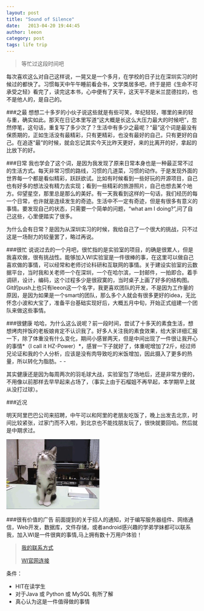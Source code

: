 ```yaml
---
layout: post
title: "Sound of Silence"
date:   2013-04-20 19:44:45
author: leeon
category: post
tags: life trip
---
```


> 等忙过这段时间吧

每次喜欢这么对自己这样说，一晃又是一个多月，在学校的日子比在深圳实习的时候过的都快了。习惯每天中午午睡前看会书，文学类居多吧，终于是把《生命不可承受之轻》看完了，读完这本书，心中便有了天平，这天平不是米兰昆德拉的，也不是他人的，是自己的。
<!-- break -->
###之最
想想二十多岁的小伙子说这些就是有些可笑，年纪轻轻，哪里的来的轻与重，确实如此。那天在日记本里写道“这大概是长这么大压力最大的时候吧”，忽然停笔，这句话，重复写了多少次了？生活中有多少之最呢？“最”这个词是最没有保质期的，正如生活没有最精彩，只有更精彩，也没有最好的自己，只有更好的自己。在追逐“最”的时候，就会忘记其实今天比昨天更好，来的比离开的好，拿起的比放下的好。

###日常
我也学会了这个词，是因为我发现了原来日常本身也是一种最正常不过的生活方式。每天非常习惯的路线，习惯的几道菜，习惯的动作。于是发现外面的世界每一个都是看似精彩，跃跃欲试。比如有时候看到一些好玩的开源项目，自己也有好多的想法没有精力去实现；看到一些精彩的旅游照片，自己也想去某个地方。仰望星空，那里总是那么的美好。有一天我看到这样的一句话，我们经历的每一个日常，也许就是连续发生的奇迹。生活中不一定有奇迹，但是有很多有意义的事情。要发现自己的状态，只需要一个简单的问题，“what am I doing?”,问了自己这些，心里便踏实了很多。

为什么会有日常？是因为从深圳实习的时候，我给自己了一个很大的挑战，只不过这是一场耐力的较量罢了，略过再说。

###很忙
说说过去的一个月吧，很忙指的是实验室的项目，的确是很累人，但是我喜欢做，很有挑战性。能够加入WI实验室是一件很棒的事，在这里可以做自己喜欢做的事情，可以经常和老师讨论科研和互联网的事情。关于建设实验室的云数据平台，当时我和关老师一个在深圳，一个在哈尔滨，一封邮件，一拍即合。着手调研，设计，编码，这个过程多少是很寂寞的，当时桌子上画了好多的结构图。Git的push上也只有leeon这一个名字，我更喜欢团队的开发，不是因为工作量的原因，是因为如果是一个smart的团队，那么多个人就会有很多更好的idea，无比怀念小波和大宝了，准备平台基础实现好后，大概五月中旬，开始正式组建一个团队来做这些事情。

###很健康
哈哈，为什么这么说呢？前一段时间，尝试了十多天的素食生活，想想烤肉拌饭的老板娘肯定不认识我了。好多人关注我的素食效果，给大家详细汇报一下，除了体重没有什么变化，期间小感冒两天，但是中间出现了一件很让我开心的事情*（I call it HZ-Power）*，感冒一下子就好了，体重呢增加了2斤，经过师兄论证和我的个人分析，应该是没有肉导致吃的米饭增加，因此摄入了更多的热量，所以转化为脂肪。- -

其实健康还是因为每周两次的羽毛球大战，实验室包了场地后，还是非常方便的，不用像以前那样去早早起来占场了，（事实上由于石榴姐不再早起，本学期早上就从没打过球）。

###近况

明天阿里巴巴公司来招聘，中午可以和阿里的老朋友吃饭了，晚上出发去北京，时间比较紧张，过家门而不入啦，到北京也不能找朋友玩了，很快就要回哈。然后就是中期求过。

![](/assets/images/pages/miao-sleep.gif)


###很有价值的广告
前面提到的关于招人的通知，对于编写服务器组件、网络通信，Web开发，数据库，文件存储，或者android感兴趣的学弟学妹都可以联系我，加入WI是一件很爽的事情,马上拥有数十万用户体验！

>[我的联系方式](http://leeon.org/contact.html)
>
>[WI官网连接](http://wi.hit.edu.cn/im)

条件：

+ HIT在读学生
+ 对于Java 或 Python 或 MySQL 有所了解
+ 真心认为这是一件值得做的事情






